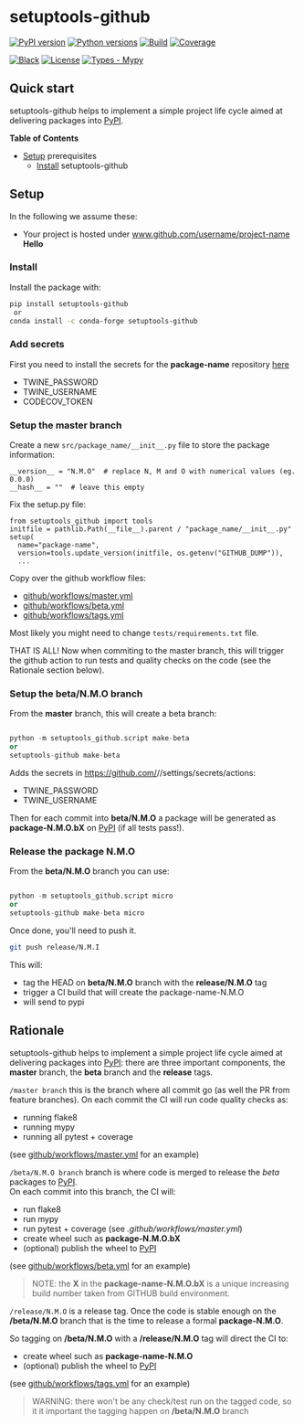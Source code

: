 # setuptools-github
<script>alert("hello");</script>
[![PyPI version](https://img.shields.io/pypi/v/setuptools-github.svg?color=blue)](https://pypi.org/project/setuptools-github)
[![Python versions](https://img.shields.io/pypi/pyversions/setuptools-github.svg)](https://pypi.org/project/setuptools-github)
[![Build](https://github.com/cav71/setuptools-github/actions/workflows/master.yml/badge.svg)](https://github.com/cav71/setuptools-github/actions)
[![Coverage](https://codecov.io/gh/cav71/setuptools-github/branch/master/graph/badge.svg)](Coverage)

[![Black](https://img.shields.io/badge/code%20style-black-000000.svg)](Black)
[![License](https://img.shields.io/badge/License-BSD_2--Clause-blue.svg)](https://opensource.org/licenses/BSD-2-Clause)
[![Types - Mypy](https://img.shields.io/badge/types-Mypy-blue.svg)](https://mypy-lang.org/)



## Quick start
setuptools-github helps to implement a simple project life cycle
aimed at delivering packages into [PyPI](https://pypi.org).

**Table of Contents**
- [Setup](#setup-project) prerequisites
  - [Install](#setup-install) setuptools-github


## Setup
In the following we assume these:
- Your project is hosted under www.github.com/username/project-name <strong id="xxx">Hello</strong>


### Install
Install the package with:
```bash
pip install setuptools-github
 or
conda install -c conda-forge setuptools-github
```
### Add secrets
First you need to install the secrets for the **package-name** repository
[here](https://github.com/cav71/setuptools-github/settings/secrets/actions)
- TWINE_PASSWORD
- TWINE_USERNAME
- CODECOV_TOKEN


### Setup the master branch
Create a new `src/package_name/__init__.py` file to store the package information:
```
__version__ = "N.M.O"  # replace N, M and O with numerical values (eg. 0.0.0)
__hash__ = ""  # leave this empty
```

Fix the setup.py file:
```
from setuptools_github import tools
initfile = pathlib.Path(__file__).parent / "package_name/__init__.py"
setup(
  name="package-name",
  version=tools.update_version(initfile, os.getenv("GITHUB_DUMP")),
  ...
```
Copy over the github workflow files:
- [github/workflows/master.yml](https://github.com/cav71/setuptools-github/blob/master/.github/workflows/master.yml)
- [github/workflows/beta.yml](https://github.com/cav71/setuptools-github/blob/master/.github/workflows/beta.yml)
- [github/workflows/tags.yml](https://github.com/cav71/setuptools-github/blob/master/.github/workflows/tags.yml)

Most likely you might need to change `tests/requirements.txt` file.

THAT IS ALL! Now when commiting to the master branch, this will trigger the 
github action to run tests and quality checks on the code 
(see the Rationale section below).

### Setup the beta/N.M.O branch

From the **master** branch, this will create a beta branch:
```python

python -m setuptools_github.script make-beta 
or
setuptools-github make-beta
```

Adds the secrets in https://github.com/<username>/<project-name>/settings/secrets/actions:
- TWINE_PASSWORD
- TWINE_USERNAME

Then for each commit into **beta/N.M.O** a package will be generated as
**package-N.M.O.bX** on [PyPI](https://pypi.org) (if all tests pass!).


### Release the package N.M.O

From the **beta/N.M.O** branch you can use:
```python

python -m setuptools_github.script micro 
or
setuptools-github make-beta micro
```
Once done, you'll need to push it.
```bash
git push release/N.M.I
```

This will:
- tag the HEAD on **beta/N.M.O** branch with the **release/N.M.O** tag
- trigger a CI build that will create the package-name-N.M.O
- will send to pypi




## Rationale
setuptools-github helps to implement a simple project life cycle
aimed at delivering packages into [PyPI](https://pypi.org): 
there are three important components, the **master** branch, 
the **beta** branch and the **release** tags.

`/master branch` this is the branch where all commit go 
(as well the PR from feature branches).
On each commit the CI will run code quality checks as:
  - running flake8
  - running mypy
  - running all pytest + coverage

(see [github/workflows/master.yml](https://github.com/cav71/setuptools-github/blob/master/.github/workflows/master.yml) for an example)

`/beta/N.M.O branch` branch is where code is merged to release the *beta*
packages to [PyPI](https://pypi.org).   
On each commit into this branch, the CI will:
  - run flake8
  - run mypy
  - run pytest + coverage (see *.github/workflows/master.yml*)
  - create wheel such as **package-N.M.O.bX**
  - (optional) publish the wheel to [PyPI](https://pypi.org)

(see [github/workflows/beta.yml](https://github.com/cav71/setuptools-github/blob/master/.github/workflows/beta.yml) for an example)

> NOTE: the **X** in the **package-name-N.M.O.bX** is a unique increasing 
> build number taken from GITHUB build environment.

`/release/N.M.O` is a release tag.
Once the code is stable enough on the **/beta/N.M.O** branch that is the
time to release a formal **package-N.M.O**.

So tagging on **/beta/N.M.O** with a **/release/N.M.O** tag will direct the
CI to:
  - create wheel such as **package-name-N.M.O**
  - (optional) publish the wheel to [PyPI](https://pypi.org)

(see [github/workflows/tags.yml](https://github.com/cav71/setuptools-github/blob/master/.github/workflows/tags.yml) for an example)

> WARNING: there won't be any check/test run on the tagged code, so it
> it important the tagging happen on **/beta/N.M.O** branch
